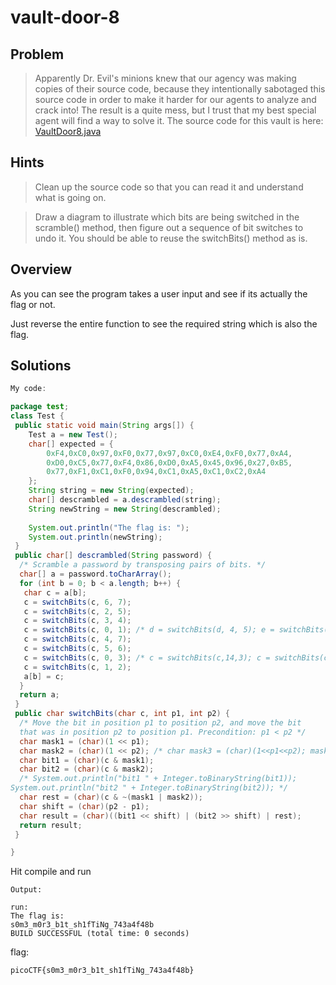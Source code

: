 # vault-door-8

## Problem
> Apparently Dr. Evil's minions knew that our agency was making copies of their source code, because they intentionally sabotaged this source code in order to make it harder for our agents to analyze and crack into! The result is a quite mess, but I trust that my best special agent will find a way to solve it. The source code for this vault is here: [VaultDoor8.java](https://2019shell1.picoctf.com/static/58bc0f0cdd847bba9f9c3dd575fdcbc2/VaultDoor8.java)

## Hints

> Clean up the source code so that you can read it and understand what is going on.

> Draw a diagram to illustrate which bits are being switched in the scramble() method, then figure out a sequence of bit switches to undo it. You should be able to reuse the switchBits() method as is.

## Overview

As you can see the program takes a user input and see if its actually the flag or not.

Just reverse the entire function to see the required string which is also the flag.

## Solutions

```java
My code:

package test;
class Test {
 public static void main(String args[]) {
    Test a = new Test();
    char[] expected = {
        0xF4,0xC0,0x97,0xF0,0x77,0x97,0xC0,0xE4,0xF0,0x77,0xA4,
        0xD0,0xC5,0x77,0xF4,0x86,0xD0,0xA5,0x45,0x96,0x27,0xB5,
        0x77,0xF1,0xC1,0xF0,0x94,0xC1,0xA5,0xC1,0xC2,0xA4
    };
    String string = new String(expected);
    char[] descrambled = a.descrambled(string);
    String newString = new String(descrambled);
    
    System.out.println("The flag is: ");
    System.out.println(newString);
 }
 public char[] descrambled(String password) {
  /* Scramble a password by transposing pairs of bits. */
  char[] a = password.toCharArray();
  for (int b = 0; b < a.length; b++) {
   char c = a[b];
   c = switchBits(c, 6, 7);
   c = switchBits(c, 2, 5);
   c = switchBits(c, 3, 4);
   c = switchBits(c, 0, 1); /* d = switchBits(d, 4, 5); e = switchBits(e, 5, 6); */
   c = switchBits(c, 4, 7);
   c = switchBits(c, 5, 6);
   c = switchBits(c, 0, 3); /* c = switchBits(c,14,3); c = switchBits(c, 2, 0); */ 
   c = switchBits(c, 1, 2);
   a[b] = c;
  }
  return a;
 }
 public char switchBits(char c, int p1, int p2) {
  /* Move the bit in position p1 to position p2, and move the bit
  that was in position p2 to position p1. Precondition: p1 < p2 */
  char mask1 = (char)(1 << p1);
  char mask2 = (char)(1 << p2); /* char mask3 = (char)(1<<p1<<p2); mask1++; mask1--; */
  char bit1 = (char)(c & mask1);
  char bit2 = (char)(c & mask2);
  /* System.out.println("bit1 " + Integer.toBinaryString(bit1));
System.out.println("bit2 " + Integer.toBinaryString(bit2)); */
  char rest = (char)(c & ~(mask1 | mask2));
  char shift = (char)(p2 - p1);
  char result = (char)((bit1 << shift) | (bit2 >> shift) | rest);
  return result;
 }

}
```

Hit compile and run

```
Output:

run:
The flag is: 
s0m3_m0r3_b1t_sh1fTiNg_743a4f48b
BUILD SUCCESSFUL (total time: 0 seconds)
```

flag:
```
picoCTF{s0m3_m0r3_b1t_sh1fTiNg_743a4f48b}
```

